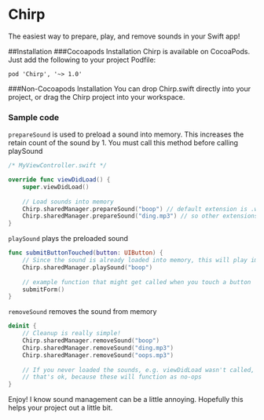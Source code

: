 # Chirp

The easiest way to prepare, play, and remove sounds in your Swift app!

##Installation
###Cocoapods Installation
Chirp is available on CocoaPods. Just add the following to your project Podfile:

```
pod 'Chirp', '~> 1.0'
```

###Non-Cocoapods Installation
You can drop Chirp.swift directly into your project, or drag the Chirp project into your workspace.

### Sample code
`prepareSound` is used to preload a sound into memory. This increases the retain count of the sound by 1. You must call this method before calling playSound
```swift
/* MyViewController.swift */

override func viewDidLoad() {
    super.viewDidLoad()
    
    // Load sounds into memory
    Chirp.sharedManager.prepareSound("boop") // default extension is .wav
    Chirp.sharedManager.prepareSound("ding.mp3") // so other extensions you must name explicitly
}
```

`playSound` plays the preloaded sound
```swift
func submitButtonTouched(button: UIButton) {
    // Since the sound is already loaded into memory, this will play immediately
    Chirp.sharedManager.playSound("boop") 
    
    // example function that might get called when you touch a button
    submitForm() 
}
```

`removeSound` removes the sound from memory
```swift
deinit {
    // Cleanup is really simple!
    Chirp.sharedManager.removeSound("boop")
    Chirp.sharedManager.removeSound("ding.mp3")
    Chirp.sharedManager.removeSound("oops.mp3")
    
    // If you never loaded the sounds, e.g. viewDidLoad wasn't called, or submission never failed or succeeded,
    // that's ok, because these will function as no-ops
}
```

Enjoy!  I know sound management can be a little annoying. Hopefully this helps your project out a little bit.
